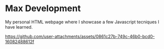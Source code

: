 # Max Development
My personal HTML webpage where I showcase a few Javascript tecniques I have learned.

https://github.com/user-attachments/assets/0861c27b-749c-46b0-bcd0-16082488612f



